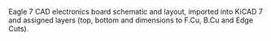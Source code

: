Eagle 7 CAD electronics board schematic and layout, imported into KiCAD 7
and assigned layers (top, bottom and dimensions to F.Cu, B.Cu and Edge Cuts).

